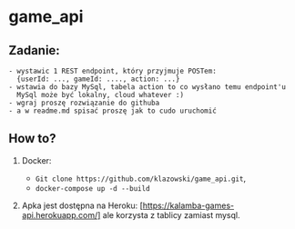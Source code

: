 # game_api

## Zadanie:

```
- wystawic 1 REST endpoint, który przyjmuje POSTem:
  {userId: ..., gameId: ...., action: ...}
- wstawia do bazy MySql, tabela action to co wysłano temu endpoint'u
  MySql może być lokalny, cloud whatever :)
- wgraj proszę rozwiązanie do githuba
- a w readme.md spisać proszę jak to cudo uruchomić
```

## How to?

1. Docker:

   - `Git clone https://github.com/klazowski/game_api.git`,
   - `docker-compose up -d --build`

2. Apka jest dostępna na Heroku: [https://kalamba-games-api.herokuapp.com/] ale korzysta z tablicy zamiast mysql.
